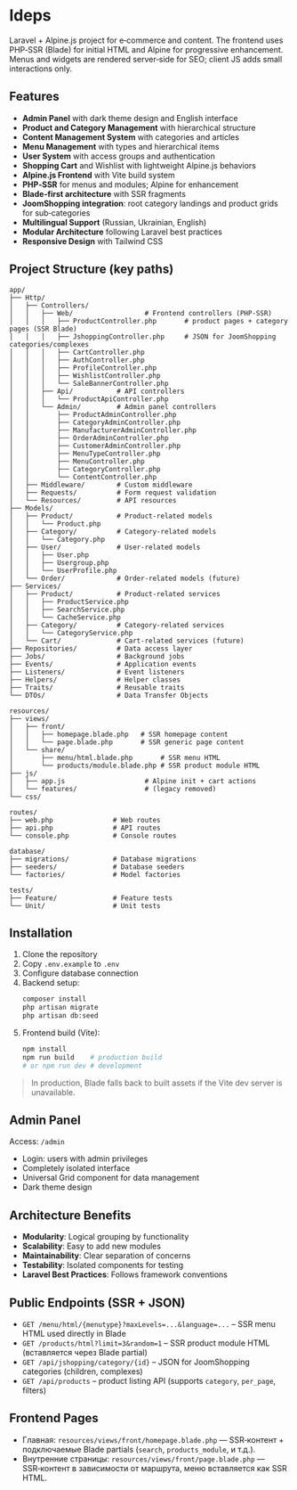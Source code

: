 # ldeps

Laravel + Alpine.js project for e‑commerce and content. The frontend uses PHP‑SSR (Blade) for initial HTML and Alpine for progressive enhancement. Menus and widgets are rendered server‑side for SEO; client JS adds small interactions only.

## Features

- **Admin Panel** with dark theme design and English interface
- **Product and Category Management** with hierarchical structure
- **Content Management System** with categories and articles
- **Menu Management** with types and hierarchical items
- **User System** with access groups and authentication
- **Shopping Cart** and Wishlist with lightweight Alpine.js behaviors
- **Alpine.js Frontend** with Vite build system
- **PHP‑SSR** for menus and modules; Alpine for enhancement
- **Blade-first architecture** with SSR fragments
- **JoomShopping integration**: root category landings and product grids for sub‑categories
- **Multilingual Support** (Russian, Ukrainian, English)
- **Modular Architecture** following Laravel best practices
- **Responsive Design** with Tailwind CSS

## Project Structure (key paths)

```
app/
├── Http/
│   ├── Controllers/
│   │   ├── Web/                  # Frontend controllers (PHP‑SSR)
│   │   │   ├── ProductController.php       # product pages + category pages (SSR Blade)
│   │   │   ├── JshoppingController.php     # JSON for JoomShopping categories/complexes
│   │   │   ├── CartController.php
│   │   │   ├── AuthController.php
│   │   │   ├── ProfileController.php
│   │   │   ├── WishlistController.php
│   │   │   └── SaleBannerController.php
│   │   ├── Api/           # API controllers
│   │   │   └── ProductApiController.php
│   │   └── Admin/         # Admin panel controllers
│   │       ├── ProductAdminController.php
│   │       ├── CategoryAdminController.php
│   │       ├── ManufacturerAdminController.php
│   │       ├── OrderAdminController.php
│   │       ├── CustomerAdminController.php
│   │       ├── MenuTypeController.php
│   │       ├── MenuController.php
│   │       ├── CategoryController.php
│   │       └── ContentController.php
│   ├── Middleware/        # Custom middleware
│   ├── Requests/          # Form request validation
│   └── Resources/         # API resources
├── Models/
│   ├── Product/           # Product-related models
│   │   └── Product.php
│   ├── Category/          # Category-related models
│   │   └── Category.php
│   ├── User/              # User-related models
│   │   ├── User.php
│   │   ├── Usergroup.php
│   │   └── UserProfile.php
│   └── Order/             # Order-related models (future)
├── Services/
│   ├── Product/           # Product-related services
│   │   ├── ProductService.php
│   │   ├── SearchService.php
│   │   └── CacheService.php
│   ├── Category/          # Category-related services
│   │   └── CategoryService.php
│   └── Cart/              # Cart-related services (future)
├── Repositories/          # Data access layer
├── Jobs/                  # Background jobs
├── Events/                # Application events
├── Listeners/             # Event listeners
├── Helpers/               # Helper classes
├── Traits/                # Reusable traits
└── DTOs/                  # Data Transfer Objects

resources/
├── views/
│   ├── front/
│   │   ├── homepage.blade.php   # SSR homepage content
│   │   └── page.blade.php       # SSR generic page content
│   └── share/
│       ├── menu/html.blade.php       # SSR menu HTML
│       └── products/module.blade.php # SSR product module HTML
├── js/
│   ├── app.js                    # Alpine init + cart actions
│   └── features/                 # (legacy removed)
└── css/

routes/
├── web.php               # Web routes
├── api.php               # API routes
└── console.php           # Console routes

database/
├── migrations/           # Database migrations
├── seeders/              # Database seeders
└── factories/            # Model factories

tests/
├── Feature/              # Feature tests
└── Unit/                 # Unit tests
```

## Installation

1. Clone the repository
2. Copy `.env.example` to `.env`
3. Configure database connection
4. Backend setup:
   ```bash
   composer install
   php artisan migrate
   php artisan db:seed
   ```
5. Frontend build (Vite):
   ```bash
   npm install
   npm run build    # production build
   # or npm run dev # development
   ```

> In production, Blade falls back to built assets if the Vite dev server is unavailable.

## Admin Panel

Access: `/admin`
- Login: users with admin privileges
- Completely isolated interface
- Universal Grid component for data management
- Dark theme design

## Architecture Benefits

- **Modularity**: Logical grouping by functionality
- **Scalability**: Easy to add new modules
- **Maintainability**: Clear separation of concerns
- **Testability**: Isolated components for testing
- **Laravel Best Practices**: Follows framework conventions

## Public Endpoints (SSR + JSON)

- `GET /menu/html/{menutype}?maxLevels=...&language=...` – SSR menu HTML used directly in Blade
- `GET /products/html?limit=3&random=1` – SSR product module HTML (вставляется через Blade partial)
- `GET /api/jshopping/category/{id}` – JSON for JoomShopping categories (children, complexes)
- `GET /api/products` – product listing API (supports `category`, `per_page`, filters)

## Frontend Pages

- Главная: `resources/views/front/homepage.blade.php` — SSR‑контент + подключаемые Blade partials (`search`, `products_module`, и т.д.).
- Внутренние страницы: `resources/views/front/page.blade.php` — SSR‑контент в зависимости от маршрута, меню вставляется как SSR HTML.
